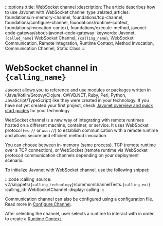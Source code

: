 :::options
:title: WebSocket channel
:description: The article describes how to use Javonet with WebSocket channel type
:related_articles: foundations/in-memory-channel, foundations/tcp-channel, foundations/configure-channel, foundations/runtime-context, foundations/invocation-context, foundations/execute-method, javonet-code-gateway/about-javonet-code-gateway
:keywords: Javonet, `{called_name}` WebSocket Channel, `{calling_name}`, WebSocket Communication, Remote Integration, Runtime Context, Method Invocation, Communication Channel, Static Class
:::

# WebSocket channel in `{calling_name}`

Javonet allows you to reference and use modules or packages written in (Java/Kotlin/Groovy/Clojure, C#/VB.NET, Ruby, Perl, Python, JavaScript/TypeScript) like they were created in your technology. If you have not yet created your first project, check [Javonet overview and quick start guides](/guides/v2/`{calling_technology}`/`{called_technology}`/getting-started/about-javonet) for your technology.

WebSocket channel is a new way of integrating with remote runtimes hosted on a different machine, container, or service. It uses WebSocket protocol (`ws://` or `wss://`) to establish communication with a remote runtime and allows secure and efficient method invocation.

You can choose between in-memory (same process), TCP (remote runtime over a TCP connection), or WebSocket (remote runtime via WebSocket protocol) communication channels depending on your deployment scenario.

To initialize Javonet with WebSocket channel, use the following snippet:

:::code
:calling_source: v2/snippets/`{calling_technology}`/common/channelTests.`{calling_ext}`
:calling_id: WebSocketChannel
:display: calling
:::

Communication channel can also be configured using a configuration file. Read more in [Configure Channel](/guides/v2/`{calling_technology}`/`{called_technology}`/foundations/configure-channel).

After selecting the channel, user selects a runtime to interact with in order to create a [Runtime Context](/guides/v2/`{calling_technology}`/`{called_technology}`/foundations/runtime-context).
